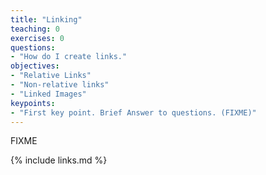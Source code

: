 ```yaml
---
title: "Linking"
teaching: 0
exercises: 0
questions:
- "How do I create links."
objectives:
- "Relative Links"
- "Non-relative links"
- "Linked Images"
keypoints:
- "First key point. Brief Answer to questions. (FIXME)"
---
```

FIXME

{% include links.md %}

